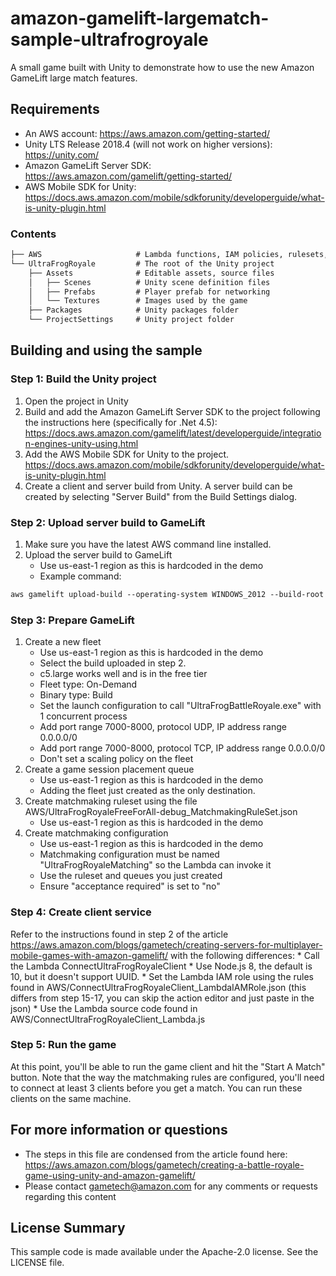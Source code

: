# amazon-gamelift-largematch-sample-ultrafrogroyale

A small game built with Unity to demonstrate how to use the new Amazon GameLift large match features.

## Requirements

- An AWS account: <https://aws.amazon.com/getting-started/>
- Unity LTS Release 2018.4 (will not work on higher versions): <https://unity.com/>
- Amazon GameLift Server SDK: <https://aws.amazon.com/gamelift/getting-started/>
- AWS Mobile SDK for Unity: <https://docs.aws.amazon.com/mobile/sdkforunity/developerguide/what-is-unity-plugin.html>

### Contents

``` html
├── AWS                     # Lambda functions, IAM policies, rulesets, etc.
└── UltraFrogRoyale         # The root of the Unity project
    ├── Assets              # Editable assets, source files
    │   ├── Scenes          # Unity scene definition files
    │   ├── Prefabs         # Player prefab for networking
    │   └── Textures        # Images used by the game
    ├── Packages            # Unity packages folder
    └── ProjectSettings     # Unity project folder
```

## Building and using the sample

### Step 1: Build the Unity project

1. Open the project in Unity
2. Build and add the Amazon GameLift Server SDK to the project following the instructions here (specifically for .Net 4.5): <https://docs.aws.amazon.com/gamelift/latest/developerguide/integration-engines-unity-using.html>
3. Add the AWS Mobile SDK for Unity to the project. <https://docs.aws.amazon.com/mobile/sdkforunity/developerguide/what-is-unity-plugin.html>
4. Create a client and server build from Unity. A server build can be created by selecting "Server Build" from the Build Settings dialog.

### Step 2: Upload server build to GameLift

1. Make sure you have the latest AWS command line installed.
2. Upload the server build to GameLift
    - Use us-east-1 region as this is hardcoded in the demo
    - Example command:

``` html
aws gamelift upload-build --operating-system WINDOWS_2012 --build-root "C:\amazon-gamelift-largematch-sample-ultrafrogroyale\UltraFrogRoyale\ServerBuild" --name "UltraFrogRoyale" --build-version "build 1" --region us-east-1
```


### Step 3: Prepare GameLift

1. Create a new fleet
    - Use us-east-1 region as this is hardcoded in the demo
    - Select the build uploaded in step 2.
    - c5.large works well and is in the free tier
    - Fleet type: On-Demand
    - Binary type: Build
    - Set the launch configuration to call "UltraFrogBattleRoyale.exe" with 1 concurrent process
    - Add port range 7000-8000, protocol UDP, IP address range 0.0.0.0/0
    - Add port range 7000-8000, protocol TCP, IP address range 0.0.0.0/0
    - Don't set a scaling policy on the fleet
2. Create a game session placement queue
    - Use us-east-1 region as this is hardcoded in the demo
    - Adding the fleet just created as the only destination.
3. Create matchmaking ruleset using the file AWS/UltraFrogRoyaleFreeForAll-debug_MatchmakingRuleSet.json
    - Use us-east-1 region as this is hardcoded in the demo
4. Create matchmaking configuration
    - Use us-east-1 region as this is hardcoded in the demo
    - Matchmaking configuration must be named "UltraFrogRoyaleMatching" so the Lambda can invoke it
    - Use the ruleset and queues you just created
    - Ensure "acceptance required" is set to "no"

### Step 4: Create client service

Refer to the instructions found in step 2 of the article <https://aws.amazon.com/blogs/gametech/creating-servers-for-multiplayer-mobile-games-with-amazon-gamelift/> with the following differences:
    * Call the Lambda ConnectUltraFrogRoyaleClient
    * Use Node.js 8, the default is 10, but it doesn't support UUID.
    * Set the Lambda IAM role using the rules found in AWS/ConnectUltraFrogRoyaleClient_LambdaIAMRole.json (this differs from step 15-17, you can skip the action editor and just paste in the json)
    * Use the Lambda source code found in AWS/ConnectUltraFrogRoyaleClient_Lambda.js

### Step 5: Run the game

At this point, you'll be able to run the game client and hit the "Start A Match" button. Note that the way the matchmaking rules are configured, you'll need to connect at least 3 clients before you get a match. You can run these clients on the same machine.

## For more information or questions

- The steps in this file are condensed from the article found here: <https://aws.amazon.com/blogs/gametech/creating-a-battle-royale-game-using-unity-and-amazon-gamelift/>
- Please contact gametech@amazon.com for any comments or requests regarding this content

## License Summary

This sample code is made available under the Apache-2.0 license. See the LICENSE file.
